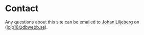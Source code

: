 Contact
==============================================

Any questions about this site can be emailed to [Johan Liljeberg](https://johan.liljeberg@hotmail.com) on (jolp16@dbwebb.se).
